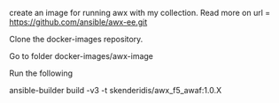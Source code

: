 create an image for running awx with my collection. Read more on url = https://github.com/ansible/awx-ee.git


Clone the docker-images repository.

Go to folder docker-images/awx-image

Run the following

ansible-builder build -v3 -t skenderidis/awx_f5_awaf:1.0.X